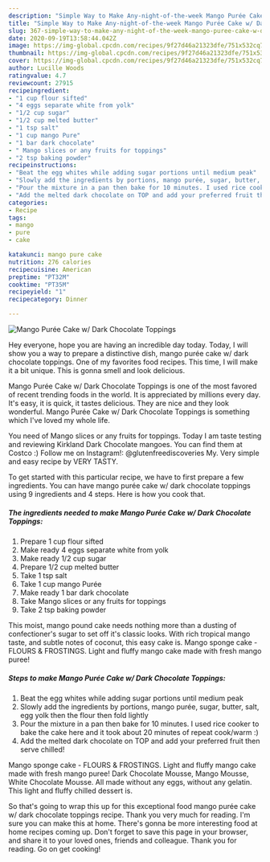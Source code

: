 ```yaml
---
description: "Simple Way to Make Any-night-of-the-week Mango Purée Cake w/ Dark Chocolate Toppings"
title: "Simple Way to Make Any-night-of-the-week Mango Purée Cake w/ Dark Chocolate Toppings"
slug: 367-simple-way-to-make-any-night-of-the-week-mango-puree-cake-w-dark-chocolate-toppings
date: 2020-09-19T13:58:44.042Z
image: https://img-global.cpcdn.com/recipes/9f27d46a21323dfe/751x532cq70/mango-puree-cake-w-dark-chocolate-toppings-recipe-main-photo.jpg
thumbnail: https://img-global.cpcdn.com/recipes/9f27d46a21323dfe/751x532cq70/mango-puree-cake-w-dark-chocolate-toppings-recipe-main-photo.jpg
cover: https://img-global.cpcdn.com/recipes/9f27d46a21323dfe/751x532cq70/mango-puree-cake-w-dark-chocolate-toppings-recipe-main-photo.jpg
author: Lucille Woods
ratingvalue: 4.7
reviewcount: 27915
recipeingredient:
- "1 cup flour sifted"
- "4 eggs separate white from yolk"
- "1/2 cup sugar"
- "1/2 cup melted butter"
- "1 tsp salt"
- "1 cup mango Pure"
- "1 bar dark chocolate"
- " Mango slices or any fruits for toppings"
- "2 tsp baking powder"
recipeinstructions:
- "Beat the egg whites while adding sugar portions until medium peak"
- "Slowly add the ingredients by portions, mango purée, sugar, butter, salt, egg yolk then the flour then fold lightly"
- "Pour the mixture in a pan then bake for 10 minutes. I used rice cooker to bake the cake here and it took about 20 minutes of repeat cook/warm :)"
- "Add the melted dark chocolate on TOP and add your preferred fruit then serve chilled!"
categories:
- Recipe
tags:
- mango
- pure
- cake

katakunci: mango pure cake 
nutrition: 276 calories
recipecuisine: American
preptime: "PT32M"
cooktime: "PT35M"
recipeyield: "1"
recipecategory: Dinner

---
```



![Mango Purée Cake w/ Dark Chocolate Toppings](https://img-global.cpcdn.com/recipes/9f27d46a21323dfe/751x532cq70/mango-puree-cake-w-dark-chocolate-toppings-recipe-main-photo.jpg)

Hey everyone, hope you are having an incredible day today. Today, I will show you a way to prepare a distinctive dish, mango purée cake w/ dark chocolate toppings. One of my favorites food recipes. This time, I will make it a bit unique. This is gonna smell and look delicious.

Mango Purée Cake w/ Dark Chocolate Toppings is one of the most favored of recent trending foods in the world. It is appreciated by millions every day. It's easy, it is quick, it tastes delicious. They are nice and they look wonderful. Mango Purée Cake w/ Dark Chocolate Toppings is something which I've loved my whole life.

You need of Mango slices or any fruits for toppings. Today I am taste testing and reviewing Kirkland Dark Chocolate mangoes. You can find them at Costco :) Follow me on Instagram!: @glutenfreediscoveries My. Very simple and easy recipe by VERY TASTY.


To get started with this particular recipe, we have to first prepare a few ingredients. You can have mango purée cake w/ dark chocolate toppings using 9 ingredients and 4 steps. Here is how you cook that.

<!--inarticleads1-->

##### The ingredients needed to make Mango Purée Cake w/ Dark Chocolate Toppings:

1. Prepare 1 cup flour sifted
1. Make ready 4 eggs separate white from yolk
1. Make ready 1/2 cup sugar
1. Prepare 1/2 cup melted butter
1. Take 1 tsp salt
1. Take 1 cup mango Purée
1. Make ready 1 bar dark chocolate
1. Take  Mango slices or any fruits for toppings
1. Take 2 tsp baking powder


This moist, mango pound cake needs nothing more than a dusting of confectioner&#39;s sugar to set off it&#39;s classic looks. With rich tropical mango taste, and subtle notes of coconut, this easy cake is. Mango sponge cake - FLOURS &amp; FROSTINGS. Light and fluffy mango cake made with fresh mango puree! 

<!--inarticleads2-->

##### Steps to make Mango Purée Cake w/ Dark Chocolate Toppings:

1. Beat the egg whites while adding sugar portions until medium peak
1. Slowly add the ingredients by portions, mango purée, sugar, butter, salt, egg yolk then the flour then fold lightly
1. Pour the mixture in a pan then bake for 10 minutes. I used rice cooker to bake the cake here and it took about 20 minutes of repeat cook/warm :)
1. Add the melted dark chocolate on TOP and add your preferred fruit then serve chilled!


Mango sponge cake - FLOURS &amp; FROSTINGS. Light and fluffy mango cake made with fresh mango puree! Dark Chocolate Mousse, Mango Mousse, White Chocolate Mousse. All made without any eggs, without any gelatin. This light and fluffy chilled dessert is. 

So that's going to wrap this up for this exceptional food mango purée cake w/ dark chocolate toppings recipe. Thank you very much for reading. I'm sure you can make this at home. There's gonna be more interesting food at home recipes coming up. Don't forget to save this page in your browser, and share it to your loved ones, friends and colleague. Thank you for reading. Go on get cooking!
